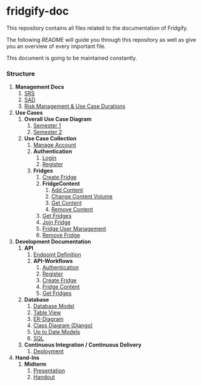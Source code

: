 # fridgify-doc
This repository contains all files related to the documentation of Fridgify.

The following *README* will guide you through this repository as well as give you an overview of every important file.

This document is going to be maintained constantly.

### Structure
1. **Management Docs**
   1. [SRS](./planning/srs.md)
   2. [SAD](./planning/architecture/rup_sad.md)
   3. [Risk Management & Use Case Durations](./planning/risks/risk.md)
2. **Use Cases**
   1. **Overall Use Case Diagram**
      1. [Semester 1](./use_cases/overall_ucd.png)
      2. [Semester 2](./use_cases/overall_ucd_v2.png)
   2. **Use Case Collection**
      1. [Manage Account](./use_cases/account/manageAccountUC.md)
      2. **Authentication**
         1. [Login](./use_cases/authentication/login/login.md)
         2. [Register](./use_cases/authentication/register/register.md)
      3. **Fridges**
         1. [Create Fridge](./use_cases/fridge_ucs/createFridge/createFridgeUseCase.md)
         2. **FridgeContent**
            1. [Add Content](./use_cases/fridge_ucs/fridgeContent/addContent/addContentUseCase.md)
            2. [Change Content Volume](./use_cases/fridge_ucs/fridgeContent/changeContentVolume/changeContentVolume.md)
            3. [Get Content](./use_cases/fridge_ucs/fridgeContent/getContent/getFridgeContentUseCase.md)
            4. [Remove Content](./use_cases/fridge_ucs/fridgeContent/removeContent/removeContentUseCase.md)
         3. [Get Fridges](./use_cases/fridge_ucs/getFridges/getFridgesUseCase.md)
         4. [Join Fridge](./use_cases/fridge_ucs/joinFridge/joinFridgeUseCase.md)
         5. [Fridge User Management](./use_cases/fridge_ucs/management/ManageFridgeUsersUC.md)
         6. [Remove Fridge](./use_cases/fridge_ucs/removeFridge/deleteFridgeUseCase.md)
3. **Development Documentation**
   1. **API**
      1. [Endpoint Definition](./planning/api-doc/endpoint_definition.txt)
      2. **API-Workflows**
         1. [Authentication](./planning/workflows/authentication_system.md)
         2. [Register](./planning/api-doc/api-workflows/auth_register.md)
         3. [Create Fridge](./planning/api-doc/api-workflows/create_fridge.md)
         4. [Fridge Content](./planning/api-doc/api-workflows/fridge_content.md)
         5. [Get Fridges](./planning/api-doc/api-workflows/get_fridges.md)
   2. **Database**
      1. [Database Model](./planning/database/Fridgify_DBModel.png)
      2. [Table View](./planning/database/Fridgify_Tables.png)
      3. [ER-Diagram](./planning/database/Fridgify-ER.png)
      4. [Class Diagram (Django)](./planning/database/generatedClassDiagram.png)
      5. [Up to Date Models](./planning/database/models.md)
      6. [SQL](./planning/database/tablecreation.sql)
   3. **Continuous Integration / Continuous Delivery**
      1. [Deployment](planning/ci_cd/Fridgify_deployment.pdf)
4. **Hand-Ins**
   1. **Midterm**
      1. [Presentation](public/midterm/Fridgify-Midterm.pptx)
      2. [Handout](public/midterm/handout.pdf)
